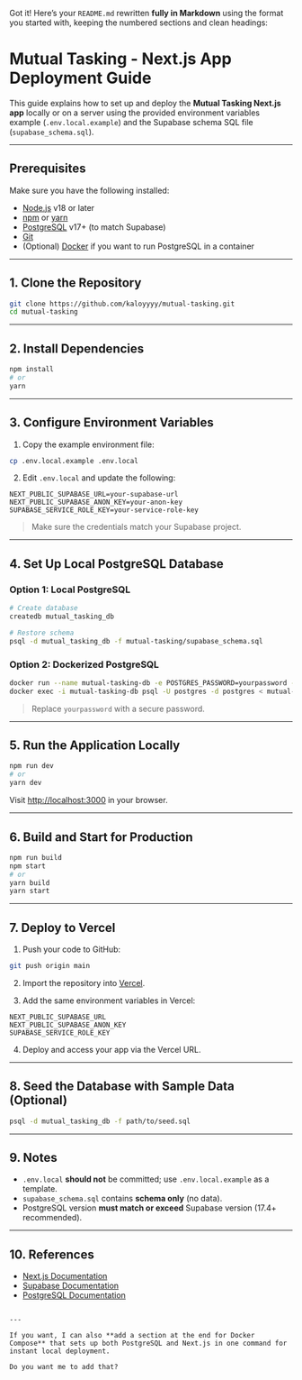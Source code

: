 Got it! Here’s your `README.md` rewritten **fully in Markdown** using the format you started with, keeping the numbered sections and clean headings:


# Mutual Tasking - Next.js App Deployment Guide

This guide explains how to set up and deploy the **Mutual Tasking Next.js app** locally or on a server using the provided environment variables example (`.env.local.example`) and the Supabase schema SQL file (`supabase_schema.sql`).

---

## **Prerequisites**

Make sure you have the following installed:

- [Node.js](https://nodejs.org/) v18 or later
- [npm](https://www.npmjs.com/) or [yarn](https://yarnpkg.com/)
- [PostgreSQL](https://www.postgresql.org/) v17+ (to match Supabase)
- [Git](https://git-scm.com/)
- (Optional) [Docker](https://www.docker.com/) if you want to run PostgreSQL in a container

---

## **1. Clone the Repository**

```bash
git clone https://github.com/kaloyyyy/mutual-tasking.git
cd mutual-tasking
````

---

## **2. Install Dependencies**

```bash
npm install
# or
yarn
```

---

## **3. Configure Environment Variables**

1. Copy the example environment file:

```bash
cp .env.local.example .env.local
```

2. Edit `.env.local` and update the following:

```env
NEXT_PUBLIC_SUPABASE_URL=your-supabase-url
NEXT_PUBLIC_SUPABASE_ANON_KEY=your-anon-key
SUPABASE_SERVICE_ROLE_KEY=your-service-role-key
```

> Make sure the credentials match your Supabase project.

---

## **4. Set Up Local PostgreSQL Database**

### **Option 1: Local PostgreSQL**

```bash
# Create database
createdb mutual_tasking_db

# Restore schema
psql -d mutual_tasking_db -f mutual-tasking/supabase_schema.sql
```

### **Option 2: Dockerized PostgreSQL**

```bash
docker run --name mutual-tasking-db -e POSTGRES_PASSWORD=yourpassword -p 5432:5432 -d postgres:17
docker exec -i mutual-tasking-db psql -U postgres -d postgres < mutual-tasking/supabase_schema.sql
```

> Replace `yourpassword` with a secure password.

---

## **5. Run the Application Locally**

```bash
npm run dev
# or
yarn dev
```

Visit [http://localhost:3000](http://localhost:3000) in your browser.

---

## **6. Build and Start for Production**

```bash
npm run build
npm start
# or
yarn build
yarn start
```

---

## **7. Deploy to Vercel**

1. Push your code to GitHub:

```bash
git push origin main
```

2. Import the repository into [Vercel](https://vercel.com/).

3. Add the same environment variables in Vercel:

```
NEXT_PUBLIC_SUPABASE_URL
NEXT_PUBLIC_SUPABASE_ANON_KEY
SUPABASE_SERVICE_ROLE_KEY
```

4. Deploy and access your app via the Vercel URL.

---

## **8. Seed the Database with Sample Data (Optional)**

```bash
psql -d mutual_tasking_db -f path/to/seed.sql
```

---

## **9. Notes**

* `.env.local` **should not** be committed; use `.env.local.example` as a template.
* `supabase_schema.sql` contains **schema only** (no data).
* PostgreSQL version **must match or exceed** Supabase version (17.4+ recommended).

---

## **10. References**

* [Next.js Documentation](https://nextjs.org/docs)
* [Supabase Documentation](https://supabase.com/docs)
* [PostgreSQL Documentation](https://www.postgresql.org/docs/)

```

---

If you want, I can also **add a section at the end for Docker Compose** that sets up both PostgreSQL and Next.js in one command for instant local deployment.  

Do you want me to add that?
```
